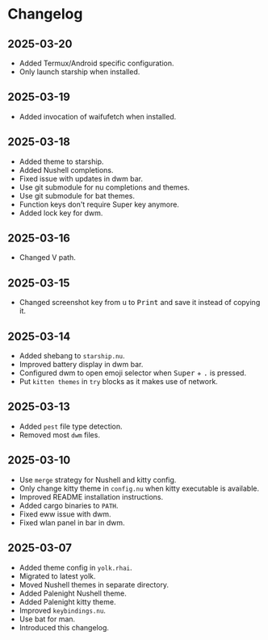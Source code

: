 # Changelog

## 2025-03-20

- Added Termux/Android specific configuration.
- Only launch starship when installed.

## 2025-03-19

- Added invocation of waifufetch when installed.

## 2025-03-18

- Added theme to starship.
- Added Nushell completions.
- Fixed issue with updates in dwm bar.
- Use git submodule for nu completions and themes.
- Use git submodule for bat themes.
- Function keys don't require Super key anymore.
- Added lock key for dwm.

## 2025-03-16

- Changed V path.

## 2025-03-15

- Changed screenshot key from <kbd>u</kbd> to <kbd>Print</kbd> and save it instead of copying it.

## 2025-03-14

- Added shebang to `starship.nu`.
- Improved battery display in dwm bar.
- Configured dwm to open emoji selector when <kbd>Super</kbd> + <kbd>.</kbd> is pressed.
- Put `kitten themes` in `try` blocks as it makes use of network.

## 2025-03-13

- Added `pest` file type detection.
- Removed most `dwm` files.

## 2025-03-10

- Use `merge` strategy for Nushell and kitty config.
- Only change kitty theme in `config.nu` when kitty executable is available.
- Improved README installation instructions.
- Added cargo binaries to `PATH`.
- Fixed eww issue with dwm.
- Fixed wlan panel in bar in dwm.

## 2025-03-07

- Added theme config in `yolk.rhai`.
- Migrated to latest yolk.
- Moved Nushell themes in separate directory.
- Added Palenight Nushell theme.
- Added Palenight kitty theme.
- Improved `keybindings.nu`.
- Use bat for man.
- Introduced this changelog.
